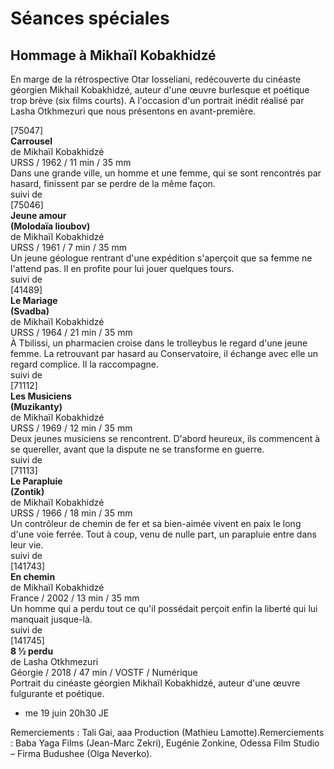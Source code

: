 # Séances spéciales

## Hommage à Mikhaïl Kobakhidzé

En marge de la rétrospective Otar Iosseliani, redécouverte du cinéaste géorgien Mikhail Kobakhidzé, auteur d'une œuvre burlesque et poétique trop brève (six films courts). A l'occasion d'un portrait inédit réalisé par Lasha Otkhmezuri que nous présentons en avant-première.

[75047]  
**Carrousel**  
de Mikhaïl Kobakhidzé  
URSS / 1962 / 11 min / 35 mm  
Dans une grande ville, un homme et une femme, qui se sont rencontrés par hasard, finissent par se perdre de la même façon.  
suivi de  
[75046]  
**Jeune amour**  
**(Molodaïa lioubov)**  
de Mikhaïl Kobakhidzé  
URSS / 1961 / 7 min / 35 mm  
Un jeune géologue rentrant d'une expédition s'aperçoit que sa femme ne l'attend pas. Il en profite pour lui jouer quelques tours.  
suivi de  
[41489]  
**Le Mariage**  
**(Svadba)**  
de Mikhaïl Kobakhidzé  
URSS / 1964 / 21 min / 35 mm  
À Tbilissi, un pharmacien croise dans le trolleybus le regard d'une jeune femme. La retrouvant par hasard au Conservatoire, il échange avec elle un regard complice. Il la raccompagne.  
suivi de  
[71112]  
**Les Musiciens**  
**(Muzikanty)**  
de Mikhaïl Kobakhidzé  
URSS / 1969 / 12 min / 35 mm  
Deux jeunes musiciens se rencontrent. D'abord heureux, ils commencent à se quereller, avant que la dispute ne se transforme en guerre.  
suivi de  
[71113]  
**Le Parapluie**  
**(Zontik)**  
de Mikhaïl Kobakhidzé  
URSS / 1966 / 18 min / 35 mm  
Un contrôleur de chemin de fer et sa bien-aimée vivent en paix le long d'une voie ferrée. Tout à coup, venu de nulle part, un parapluie entre dans leur vie.  
suivi de  
[141743]  
**En chemin**  
de Mikhaïl Kobakhidzé  
France / 2002 / 13 min / 35 mm  
Un homme qui a perdu tout ce qu'il possédait perçoit enfin la liberté qui lui manquait jusque-là.  
suivi de  
[141745]  
**8 ½ perdu**  
de Lasha Otkhmezuri  
Géorgie / 2018 / 47 min / VOSTF / Numérique  
Portrait du cinéaste géorgien Mikhaïl Kobakhidzé, auteur d'une œuvre fulgurante et poétique.

- me 19 juin 20h30 JE

Remerciements : Tali Gai, aaa Production (Mathieu Lamotte).Remerciements : Baba Yaga Films (Jean-Marc Zekri), Eugénie Zonkine, Odessa Film Studio – Firma Budushee (Olga Neverko).
